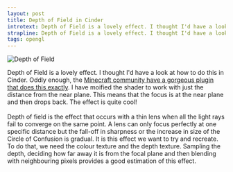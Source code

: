 ```yaml
--- 
layout: post
title: Depth of Field in Cinder
introtext: Depth of Field is a lovely effect. I thought I'd have a look at how to do this in Cinder.
strapline: Depth of Field is a lovely effect. I thought I'd have a look at how to do this in Cinder.
tags: opengl
---
```


![Depth of Field](http://4.bp.blogspot.com/-cfpyOGIR_CY/TX9SLWtJJOI/AAAAAAAAAyM/KIgyfEQIOo8/s320/depthoffield.png)


Depth of Field is a lovely effect. I thought I'd have a look at how to do this in Cinder. Oddly enough, the <a href="http://www.minecraftforum.net/viewtopic.php?f=25&t=128043&start=300">Minecraft community have a gorgeous plugin that does this exactly</a>. I have moified the shader to work with just the distance from the near plane. This means that the focus is at the near plane and then drops back. The effect is quite cool!<br /><br />Depth of  field is the effect that occurs with a thin lens when all the light rays fail to converge on the same point. A lens can only focus perfectly at one specific distance but the fall-off in sharpness or the increase in size of  the Circle of Confusion is gradual. It is this effect we want to try and recreate. To do that, we need the colour texture and the depth texture. Sampling the depth, deciding how far away it is from the focal plane and then blending with neighbouring pixels provides a good estimation of this effect.
